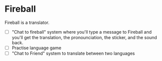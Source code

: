 # Fireball

Fireball is a translator.

+ [ ] "Chat to fireball" system where you'll type a message to Fireball and you'll get the translation, the pronounciation, the sticker, and the sound back.
+ [ ] Practise language game
+ [ ] "Chat to Friend" system to translate between two languages